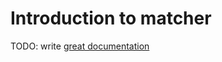 # Introduction to matcher

TODO: write [great documentation](http://jacobian.org/writing/great-documentation/what-to-write/)
